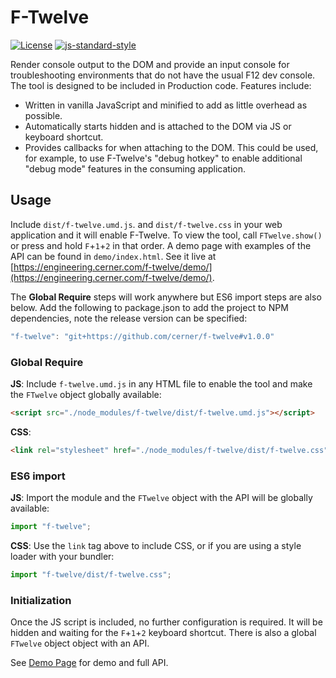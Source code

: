# F-Twelve
[![License](https://img.shields.io/badge/License-Apache%202.0-blue.svg)](https://opensource.org/licenses/Apache-2.0)
[![js-standard-style](https://img.shields.io/badge/code%20style-standard-brightgreen.svg)](http://standardjs.com)

Render console output to the DOM and provide an input console for troubleshooting environments that do not have the usual F12 dev console. The tool is designed to be included in Production code. Features include: 

 - Written in vanilla JavaScript and minified to add as little overhead as possible.
 - Automatically starts hidden and is attached to the DOM via JS or keyboard shortcut.
 - Provides callbacks for when attaching to the DOM. This could be used, for example, to use F-Twelve's "debug hotkey" to enable additional "debug mode" features in the consuming application. 

## Usage

Include `dist/f-twelve.umd.js`. and `dist/f-twelve.css` in your web application and it will enable F-Twelve. To view the tool, call `FTwelve.show()` or press and hold `F`+`1`+`2` in that order. A demo page with examples of the API can be found in `demo/index.html`. See it live at [https://engineering.cerner.com/f-twelve/demo/](https://engineering.cerner.com/f-twelve/demo/).

The **Global Require** steps will work anywhere but ES6 import steps are also below. Add the following to package.json to add the project to NPM dependencies, note the release version can be specified: 

```js
"f-twelve": "git+https://github.com/cerner/f-twelve#v1.0.0"
```

### Global Require
**JS**: Include `f-twelve.umd.js` in any HTML file to enable the tool and make the `FTwelve` object globally available:
```html
<script src="./node_modules/f-twelve/dist/f-twelve.umd.js"></script>
```

**CSS**: 
```html
<link rel="stylesheet" href="./node_modules/f-twelve/dist/f-twelve.css"/>
```


### ES6 import
**JS**: Import the module and the `FTwelve` object with the API will be globally available: 
```js 
import "f-twelve";
```

**CSS**: Use the `link` tag above to include CSS, or if you are using a style loader with your bundler: 
```js
import "f-twelve/dist/f-twelve.css";
```

### Initialization
Once the JS script is included, no further configuration is required. It will be hidden and waiting for the `F`+`1`+`2` keyboard shortcut. There is also a global `FTwelve` object object with an API.  

See [Demo Page](https://engineering.cerner.com/f-twelve/demo/) for demo and full API. 
